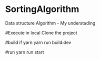 # SortingAlgorithm
Data structure Algorithm - My understading

#Execute in local
Clone the project

#build
if yarn
yarn run build:dev

#run
yarn run start
